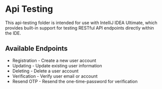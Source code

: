 # Api Testing

This api-testing folder is intended for use with IntelliJ IDEA Ultimate, which provides built-in support for testing 
RESTful API endpoints directly within the IDE.

## Available Endpoints
- Registration - Create a new user account
- Updating - Update existing user information
- Deleting - Delete a user account
- Verification - Verify user email or account
- Resend OTP - Resend the one-time-password for verification